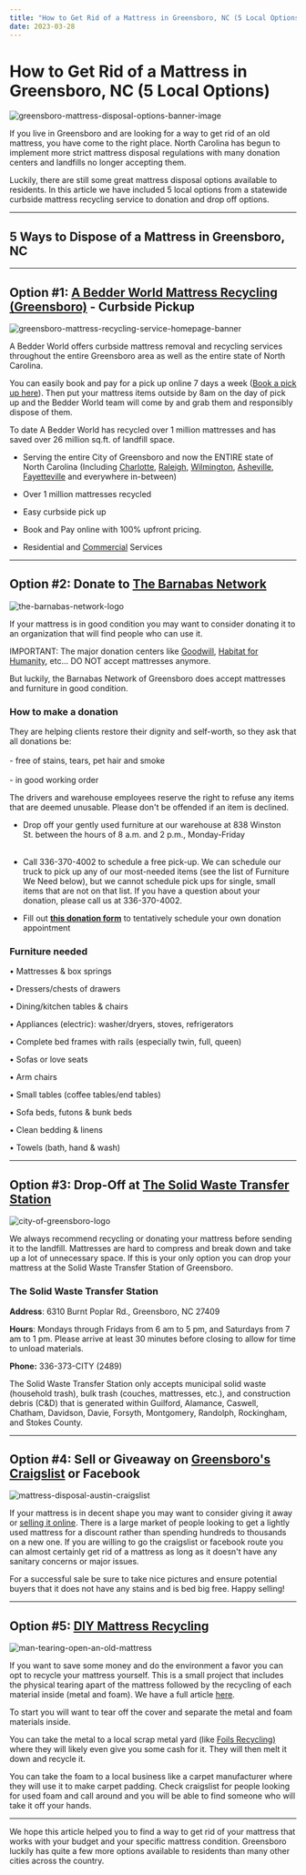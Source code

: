 ```yaml
---
title: "How to Get Rid of a Mattress in Greensboro, NC (5 Local Options)"
date: 2023-03-28
---
```


# How to Get Rid of a Mattress in Greensboro, NC (5 Local Options)

![greensboro-mattress-disposal-options-banner-image](images/Most-Attractive-Youtube-Thumbnail-2023-03-27T193910.611-1024x576.png)

If you live in Greensboro and are looking for a way to get rid of an old mattress, you have come to the right place. North Carolina has begun to implement more strict mattress disposal regulations with many donation centers and landfills no longer accepting them.

Luckily, there are still some great mattress disposal options available to residents. In this article we have included 5 local options from a statewide curbside mattress recycling service to donation and drop off options.

* * *

## 5 Ways to Dispose of a Mattress in Greensboro, NC

* * *

## Option #1: [A Bedder World Mattress Recycling (Greensboro)](https://www.abedderworld.com/Greensboro-NC) - Curbside Pickup

![greensboro-mattress-recycling-service-homepage-banner](images/Screen-Shot-2023-03-27-at-2.37.23-PM-1024x551.png)

A Bedder World offers curbside mattress removal and recycling services throughout the entire Greensboro area as well as the entire state of North Carolina.

You can easily book and pay for a pick up online 7 days a week ([Book a pick up here](https://www.abedderworld.com/book-online/)). Then put your mattress items outside by 8am on the day of pick up and the Bedder World team will come by and grab them and responsibly dispose of them.

To date A Bedder World has recycled over 1 million mattresses and has saved over 26 million sq.ft. of landfill space.

- Serving the entire City of Greensboro and now the ENTIRE state of North Carolina (Including [Charlotte](https://www.abedderworld.com/how-to-get-rid-of-a-mattress-in-charlotte.html/), [Raleigh](https://www.abedderworld.com/get-rid-of-a-mattress-in-raleigh-nc.html/), [Wilmington](https://www.abedderworld.com/Wilmington-NC), [Asheville](https://www.abedderworld.com/Asheville-NC), [Fayetteville](https://www.abedderworld.com/how-to-get-rid-of-a-mattress-in-fayetteville-nc.html/) and everywhere in-between)

- Over 1 million mattresses recycled

- Easy curbside pick up

- Book and Pay online with 100% upfront pricing.

- Residential and [Commercial](https://www.abedderworld.com/commercial/) Services

* * *

## Option #2: Donate to [The Barnabas Network](https://www.thebarnabasnetwork.org/give-furniture)

![the-barnabas-network-logo](images/BN-logo-RED-2017.webp)

If your mattress is in good condition you may want to consider donating it to an organization that will find people who can use it.

IMPORTANT: The major donation centers like [Goodwill](https://www.triadgoodwill.org/shop/?gclid=CjwKCAjw_YShBhAiEiwAMomsEPiQXmXzRxZNeT-90fwwPc0bns1LIfASp29ZQwyiDIoNXbc9oaXvbRoCntsQAvD_BwE), [Habitat for Humanity](https://habitatgreensboro.org/), etc... DO NOT accept mattresses anymore.

But luckily, the Barnabas Network of Greensboro does accept mattresses and furniture in good condition.

### How to make a donation

They are helping clients restore their dignity and self-worth, so they ask that all donations be:  
   
\- free of stains, tears, pet hair and smoke  
   
\- in good working order  
  
The drivers and warehouse employees reserve the right to refuse any items that are deemed unusable. Please don't be offended if an item is declined.

- Drop off your gently used furniture at our warehouse at 838 Winston St. between the hours of 8 a.m. and 2 p.m., Monday-Friday  
     

- Call 336-370-4002 to schedule a free pick-up. We can schedule our truck to pick up any of our most-needed items (see the list of Furniture We Need below), but we cannot schedule pick ups for single, small items that are not on that list. If you have a question about your donation, please call us at 336-370-4002. 
     

- Fill out [**this donation form**](https://resupply.app.link/thebarnabasnetwork) to tentatively schedule your own donation appointment

### Furniture needed

• Mattresses & box springs

• Dressers/chests of drawers

• Dining/kitchen tables & chairs

• Appliances (electric): washer/dryers, stoves, refrigerators

• Complete bed frames with rails (especially twin, full, queen)

• Sofas or love seats

• Arm chairs

• Small tables (coffee tables/end tables)

• Sofa beds, futons & bunk beds

• Clean bedding & linens

• Towels (bath, hand & wash)

* * *

## Option #3: Drop-Off at [The Solid Waste Transfer Station](https://www.greensboro-nc.gov/departments/field-operations/transfer-station)

![city-of-greensboro-logo](images/Screen-Shot-2023-03-27-at-7.30.02-PM.png)

We always recommend recycling or donating your mattress before sending it to the landfill. Mattresses are hard to compress and break down and take up a lot of unnecessary space. If this is your only option you can drop your mattress at the Solid Waste Transfer Station of Greensboro.

### The Solid Waste Transfer Station

**Address**: 6310 Burnt Poplar Rd., Greensboro, NC 27409

**Hours**: Mondays through Fridays from 6 am to 5 pm, and Saturdays from 7 am to 1 pm. Please arrive at least 30 minutes before closing to allow for time to unload materials. 

**Phone:** 336-373-CITY (2489)

The Solid Waste Transfer Station only accepts municipal solid waste (household trash), bulk trash (couches, mattresses, etc.), and construction debris (C&D) that is generated within Guilford, Alamance, Caswell, Chatham, Davidson, Davie, Forsyth, Montgomery, Randolph, Rockingham, and Stokes County.

* * *

## Option #4: Sell or Giveaway on [Greensboro's Craigslist](https://greensboro.craigslist.org/) or Facebook

![mattress-disposal-austin-craigslist](images/Screen-Shot-2019-12-11-at-8.06.07-AM-edited.png)

If your mattress is in decent shape you may want to consider giving it away or [selling it online](https://www.abedderworld.com/how-to-sell-used-mattresses.html/). There is a large market of people looking to get a lightly used mattress for a discount rather than spending hundreds to thousands on a new one. If you are willing to go the craigslist or facebook route you can almost certainly get rid of a mattress as long as it doesn't have any sanitary concerns or major issues.

For a successful sale be sure to take nice pictures and ensure potential buyers that it does not have any stains and is bed big free. Happy selling!

* * *

## Option #5: [DIY Mattress Recycling](https://www.abedderworld.com/how-to-recycle-a-mattress/)

![man-tearing-open-an-old-mattress](images/Screen-Shot-2019-04-08-at-1.56.55-PM-1024x572.webp)

If you want to save some money and do the environment a favor you can opt to recycle your mattress yourself. This is a small project that includes the physical tearing apart of the mattress followed by the recycling of each material inside (metal and foam). We have a full article [here](https://www.abedderworld.com/how-to-recycle-a-mattress/).

To start you will want to tear off the cover and separate the metal and foam materials inside.

You can take the metal to a local scrap metal yard (like [Foils Recycling)](https://www.foilsinc.com/Greensboro-Metal-Recycling.asp) where they will likely even give you some cash for it. They will then melt it down and recycle it.

You can take the foam to a local business like a carpet manufacturer where they will use it to make carpet padding. Check craigslist for people looking for used foam and call around and you will be able to find someone who will take it off your hands.

* * *

We hope this article helped you to find a way to get rid of your mattress that works with your budget and your specific mattress condition. Greensboro luckily has quite a few more options available to residents than many other cities across the country.
